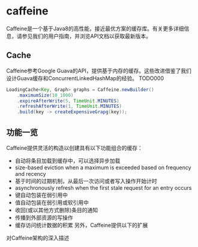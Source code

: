 # caffeine
Caffeine是一个基于Java8的高性能，接近最优方案的缓存库。有关更多详细信息，请参见我们的用户指南，并浏览API文档以获取最新版本。

## Cache
Caffeine参考Google Guava的API，提供基于内存的缓存。这些改进借鉴了我们设计Guava缓存和ConcurrentLinkedHashMap的经验。 TODO000
``` java
LoadingCache<Key, Graph> graphs = Caffeine.newBuilder()
    .maximumSize(10_1000)
    .expireAfterWrite(5, TimeUnit.MINUTES)
    .refreshAfterWrite(1, TimeUnit.MINUTES)
    .build(key -> createExpensiveGrapg(key));

```
## 功能一览
Caffeine提供灵活的构造以创建具有以下功能组合的缓存：
- 自动将条目加载到缓存中，可以选择异步加载
- size-based eviction when a maximum is exceeded based on frequency and recency
- 基于时间的过期机制，从最后一次访问或者写入操作开始计时
- asynchronously refresh when the first stale request for an entry occurs
- 键自动包装在弱引用中
- 值自动包装在弱引用或软引用中
- 收回(或以其他方式删除)条目的通知
- 传播到外部资源的写操作
- 缓存访问统计数据的积累
另外，Caffeine提供以下的扩展

对Caffeine架构的深入描述

